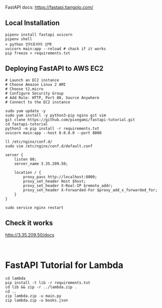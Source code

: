 FastAPI docs: https://fastapi.tiangolo.com/

## Local Installation
```shell
pipenv install fastapi uvicorn
pipenv shell
> python 인터프리터 선택
uvicorn main:app --reload # chack if it works
pip freeze > requirements.txt
```

## Deploying FastAPI to AWS EC2

```shell
# Launch an EC2 instance
# Choose Amazon Linux 2 AMI
# Choose t2.micro
# Configure Security Group
# Add Rule: HTTP, Port 80, Source Anywhere
# Connect to the EC2 instance

sudo yum update -y
sudo yum install -y python3-pip nginx git vim
git clone https://github.com/pixegami/fastapi-tutorial.git
cd fastapi-tutorial
python3 -m pip install -r requirements.txt
uvicorn main:app --host 0.0.0.0 --port 8000

ll /etc/nginx/conf.d/
sudo vim /etc/nginx/conf.d/default.conf

server {
    listen 80;
    server_name 3.35.209.50;

    location / {
        proxy_pass http://localhost:8000;
        proxy_set_header Host $host;
        proxy_set_header X-Real-IP $remote_addr;
        proxy_set_header X-Forwarded-For $proxy_add_x_forwarded_for;
    }
}

sudo service nginx restart

```
## Check it works
http://3.35.209.50/docs

<br>

# FastAPI Tutorial for Lambda
```shell
cd lambda
pip install -t lib -r requirements.txt
cd lib && zip -r ../lambda.zip .
cd ..
zip lambda.zip -u main.py
zip lambda.zip -u books.json
```
